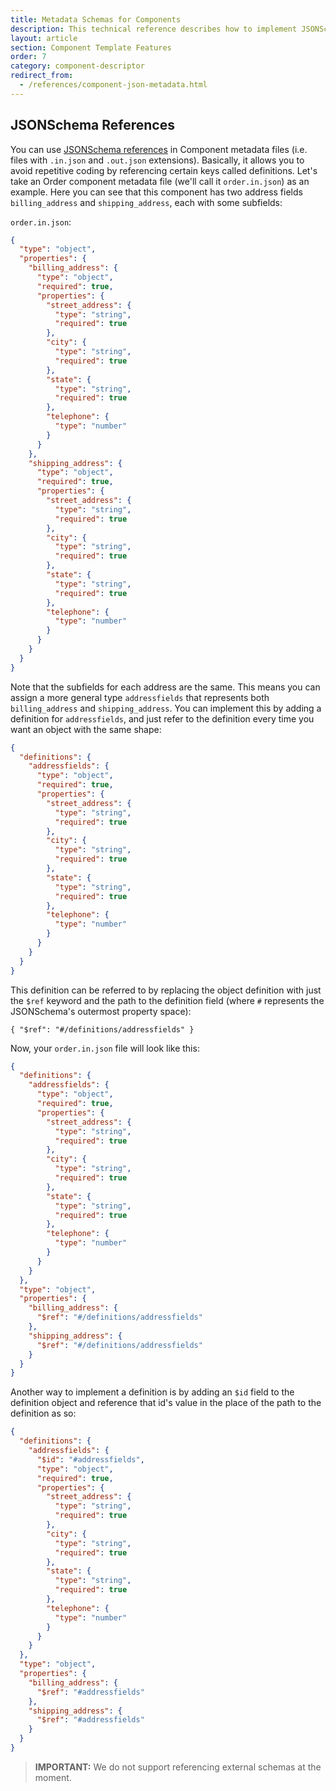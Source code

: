 ```yaml
---
title: Metadata Schemas for Components
description: This technical reference describes how to implement JSONSchema references in .in and .out component metadata
layout: article
section: Component Template Features
order: 7
category: component-descriptor
redirect_from:
  - /references/component-json-metadata.html
---
```


## JSONSchema References

You can use [JSONSchema references](https://json-schema.org) in Component metadata files (i.e. files with `.in.json` and `.out.json` extensions). Basically, it allows you to avoid repetitive coding by referencing certain keys called definitions. Let's take an Order component metadata file (we'll call it `order.in.json`) as an example. Here you can see that this component has two address fields `billing_address` and `shipping_address`, each with some subfields:

`order.in.json`:

```json
{
  "type": "object",
  "properties": {
    "billing_address": {
      "type": "object",
      "required": true,
      "properties": {
        "street_address": {
          "type": "string",
          "required": true
        },
        "city": {
          "type": "string",
          "required": true
        },
        "state": {
          "type": "string",
          "required": true
        },
        "telephone": {
          "type": "number"
        }
      }
    },
    "shipping_address": {
      "type": "object",
      "required": true,
      "properties": {
        "street_address": {
          "type": "string",
          "required": true
        },
        "city": {
          "type": "string",
          "required": true
        },
        "state": {
          "type": "string",
          "required": true
        },
        "telephone": {
          "type": "number"
        }
      }
    }
  }
}
```

Note that the subfields for each address are the same. This means you can assign a more general type `addressfields` that represents both `billing_address` and `shipping_address`. You can implement this by adding a definition for `addressfields`, and just refer to the definition every time you want an object with the same shape:

```json
{
  "definitions": {
    "addressfields": {
      "type": "object",
      "required": true,
      "properties": {
        "street_address": {
          "type": "string",
          "required": true
        },
        "city": {
          "type": "string",
          "required": true
        },
        "state": {
          "type": "string",
          "required": true
        },
        "telephone": {
          "type": "number"
        }
      }
    }
  }
}
```

This definition can be referred to by replacing the object definition with just the `$ref` keyword and the path to the definition field (where `#` represents the JSONSchema's outermost property space):

`{ "$ref": "#/definitions/addressfields" }`

Now, your `order.in.json` file will look like this:

```json
{
  "definitions": {
    "addressfields": {
      "type": "object",
      "required": true,
      "properties": {
        "street_address": {
          "type": "string",
          "required": true
        },
        "city": {
          "type": "string",
          "required": true
        },
        "state": {
          "type": "string",
          "required": true
        },
        "telephone": {
          "type": "number"
        }
      }
    }
  },
  "type": "object",
  "properties": {
    "billing_address": {
      "$ref": "#/definitions/addressfields"
    },
    "shipping_address": {
      "$ref": "#/definitions/addressfields"
    }
  }
}
```

Another way to implement a definition is by adding an `$id` field to the definition object and reference that id's value in the place of the path to the definition as so:

```json
{
  "definitions": {
    "addressfields": {
      "$id": "#addressfields",
      "type": "object",
      "required": true,
      "properties": {
        "street_address": {
          "type": "string",
          "required": true
        },
        "city": {
          "type": "string",
          "required": true
        },
        "state": {
          "type": "string",
          "required": true
        },
        "telephone": {
          "type": "number"
        }
      }
    }
  },
  "type": "object",
  "properties": {
    "billing_address": {
      "$ref": "#addressfields"
    },
    "shipping_address": {
      "$ref": "#addressfields"
    }
  }
}
```

>**IMPORTANT:** We do not support referencing external schemas at the moment.
